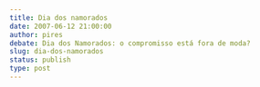 ```yaml
---
title: Dia dos namorados
date: 2007-06-12 21:00:00
author: pires
debate: Dia dos Namorados: o compromisso está fora de moda?
slug: dia-dos-namorados
status: publish 
type: post
---
```



